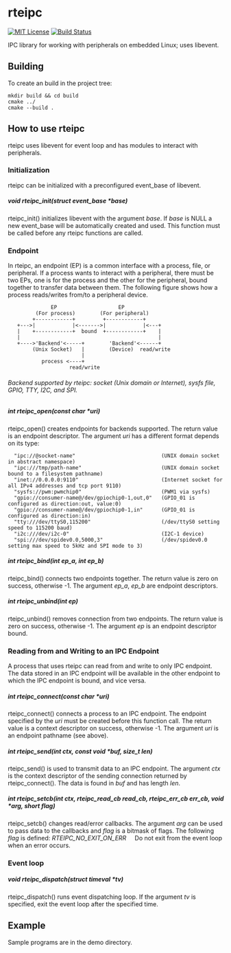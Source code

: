 # rteipc
[![MIT License](https://img.shields.io/badge/license-MIT-blue.svg)](https://raw.githubusercontent.com/raitosyo/rteipc/master/LICENSE)
[![Build Status](https://img.shields.io/circleci/project/github/raitosyo/rteipc/master.svg)](https://circleci.com/gh/raitosyo/rteipc)

IPC library for working with peripherals on embedded Linux; uses libevent.

## Building

To create an build in the project tree:

    mkdir build && cd build
    cmake ../
    cmake --build .

## How to use rteipc

rteipc uses libevent for event loop and has modules to interact with peripherals.

### Initialization

rteipc can be initialized with a preconfigured event_base of libevent.

##### void rteipc_init(struct event_base *base)

rteipc_init() initializes libevent with the argument _base_. If _base_ is NULL a new event_base will be automatically created and used. This function must be called before any rteipc functions are called.

### Endpoint

In rteipc, an endpoint (EP) is a common interface with a process, file, or peripheral. If a process wants to interact with a peripheral, there must be two EPs, one is for the process and the other for the peripheral, bound together to transfer data between them. The following figure shows how a process reads/writes from/to a peripheral device.

                  EP                    EP
             (For process)        (For peripheral)
            +------------+         +------------+
       +--->|            |<------->|            |<---+
       |    +------------+  bound  +------------+    |
       |                                             |
       +---->'Backend'<-----+        'Backend'<------+
            (Unix Socket)   |        (Device)  read/write
                            |
               process <----+
                        read/write

###### _Backend_ supported by rteipc: _socket (Unix domain or Internet)_, _sysfs file_, _GPIO_, _TTY_, _I2C_, and _SPI_.

##### int rteipc_open(const char *uri)

rteipc_open() creates endpoints for backends supported. The return value is an endpoint descriptor. The argument _uri_ has a different format depends on its type:

      "ipc://@socket-name"                            (UNIX domain socket in abstract namespace)
      "ipc:///tmp/path-name"                          (UNIX domain socket bound to a filesystem pathname)
      "inet://0.0.0.0:9110"                           (Internet socket for all IPv4 addresses and tcp port 9110)
      "sysfs://pwm:pwmchip0"                          (PWM1 via sysfs)
      "gpio://consumer-name@/dev/gpiochip0-1,out,0"   (GPIO_01 is configured as direction:out, value:0)
      "gpio://consumer-name@/dev/gpiochip0-1,in"      (GPIO_01 is configured as direction:in)
      "tty:///dev/ttyS0,115200"                       (/dev/ttyS0 setting speed to 115200 baud)
      "i2c:///dev/i2c-0"                              (I2C-1 device)
      "spi:///dev/spidev0.0,5000,3"                   (/dev/spidev0.0 setting max speed to 5kHz and SPI mode to 3)

##### int rteipc_bind(int ep_a, int ep_b)

rteipc_bind() connects two endpoints together. The return value is zero on success, otherwise -1. The argument _ep_a_, _ep_b_ are endpoint descriptors.

##### int rteipc_unbind(int ep)

rteipc_unbind() removes connection from two endpoints. The return value is zero on success, otherwise -1. The argument _ep_ is an endpoint descriptor bound.

### Reading from and Writing to an IPC Endpoint

A process that uses rteipc can read from and write to only IPC endpoint. The data stored in an IPC endpoint will be available in the other endpoint to which the IPC endpoint is bound, and vice versa.

##### int rteipc_connect(const char *uri)

rteipc_connect() connects a process to an IPC endpoint. The endpoint specified by the _uri_ must be created before this function call. The return value is a context descriptor on success, otherwise -1. The argument _uri_ is an endpoint pathname (see above).

##### int rteipc_send(int ctx, const void *buf, size_t len)

rteipc_send() is used to transmit data to an IPC endpoint. The argument _ctx_ is the context descriptor of the sending connection returned by rteipc_connect(). The data is found in _buf_ and has length _len_.

##### int rteipc_setcb(int ctx, rteipc_read_cb read_cb, rteipc_err_cb err_cb, void *arg, short flag)

rteipc_setcb() changes read/error callbacks. The argument _arg_ can be used to pass data to the callbacks and _flag_ is a bitmask of flags. The following _flag_ is defined:  _RTEIPC_NO_EXIT_ON_ERR_
&nbsp; &nbsp; Do not exit from the event loop when an error occurs.

### Event loop

##### void rteipc_dispatch(struct timeval *tv)

rteipc_dispatch() runs event dispatching loop. If the argument _tv_ is specified, exit the event loop after the specified time.

## Example

Sample programs are in the demo directory.
